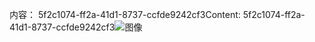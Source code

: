 <span data-ttu-id="fb5cb-101">内容： 5f2c1074-ff2a-41d1-8737-ccfde9242cf3</span><span class="sxs-lookup"><span data-stu-id="fb5cb-101">Content: 5f2c1074-ff2a-41d1-8737-ccfde9242cf3</span></span>![图像](439c08e0-8abb-4826-ba0b-cc3da43794ad.png)
